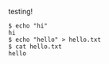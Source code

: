 <!-- STOP
  This file was generated by a rundoc script, do not modify it.

  Instead modify the rundoc script and re-run it.

  Command: /opt/hostedtoolcache/Ruby/3.3.3/x64/bin/rundoc build --path source.md
STOP -->

testing!

```
$ echo "hi"
hi
$ echo "hello" > hello.txt
$ cat hello.txt
hello
```
<!-- STOP. This document is autogenerated. Do not manually modify. See the top of the doc for more details. -->
